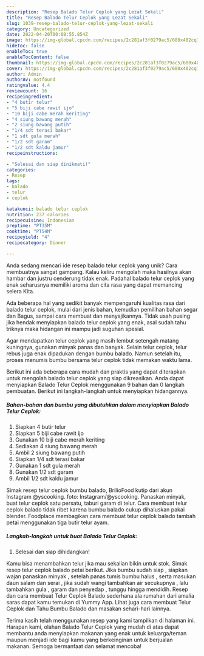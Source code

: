 ```yaml
---
description: "Resep Balado Telur Ceplok yang Lezat Sekali"
title: "Resep Balado Telur Ceplok yang Lezat Sekali"
slug: 1039-resep-balado-telur-ceplok-yang-lezat-sekali
category: Uncategorized
date: 2022-04-20T00:08:55.854Z
image: https://img-global.cpcdn.com/recipes/2c281af3f0279ac5/680x482cq70/balado-telur-ceplok-foto-resep-utama.jpg
hideToc: false
enableToc: true
enableTocContent: false
thumbnail: https://img-global.cpcdn.com/recipes/2c281af3f0279ac5/680x482cq70/balado-telur-ceplok-foto-resep-utama.jpg
cover: https://img-global.cpcdn.com/recipes/2c281af3f0279ac5/680x482cq70/balado-telur-ceplok-foto-resep-utama.jpg
author: Admin
authorAv: notfound
ratingvalue: 4.4
reviewcount: 16
recipeingredient:
- "4 butir telur"
- "5 biji cabe rawit ijo"
- "10 biji cabe merah keriting"
- "4 siung bawang merah"
- "2 siung bawang putih"
- "1/4 sdt terasi bakar"
- "1 sdt gula merah"
- "1/2 sdt garam"
- "1/2 sdt kaldu jamur"
recipeinstructions:

- "Selesai dan siap dinikmati!"
categories:
- Resep
tags:
- balado
- telur
- ceplok

katakunci: balado telur ceplok 
nutrition: 237 calories
recipecuisine: Indonesian
preptime: "PT35M"
cooktime: "PT54M"
recipeyield: "4"
recipecategory: Dinner

---
```





Anda sedang mencari ide resep balado telur ceplok yang unik? Cara membuatnya sangat gampang. Kalau keliru mengolah maka hasilnya akan hambar dan justru cenderung tidak enak. Padahal balado telur ceplok yang enak seharusnya memiliki aroma dan cita rasa yang dapat memancing selera Kita.





Ada beberapa hal yang sedikit banyak mempengaruhi kualitas rasa dari balado telur ceplok, mulai dari jenis bahan, kemudian pemilihan bahan segar dan Bagus, sampai cara membuat dan menyajikannya. Tidak usah pusing jika hendak menyiapkan balado telur ceplok yang enak,      asal sudah tahu triknya maka hidangan ini mampu jadi suguhan spesial.














Agar mendapatkan telur ceplok yang masih lembut setengah matang kuningnya, gunakan minyak panas dan banyak. Selain telur ceplok, telur rebus juga enak dipadukan dengan bumbu balado. Namun setelah itu, proses menumis bumbu bersama telur ceplok tidak memakan waktu lama.






Berikut ini ada beberapa cara mudah dan praktis yang dapat diterapkan untuk mengolah balado telur ceplok yang siap dikreasikan. Anda dapat menyiapkan Balado Telur Ceplok menggunakan 9 bahan dan 0 langkah pembuatan. Berikut ini langkah-langkah untuk menyiapkan hidangannya.

<!--inarticleads1-->

##### Bahan-bahan dan bumbu yang dibutuhkan dalam menyiapkan Balado Telur Ceplok:

1. Siapkan 4 butir telur
1. Siapkan 5 biji cabe rawit ijo
1. Gunakan 10 biji cabe merah keriting
1. Sediakan 4 siung bawang merah
1. Ambil 2 siung bawang putih
1. Siapkan 1/4 sdt terasi bakar
1. Gunakan 1 sdt gula merah
1. Gunakan 1/2 sdt garam
1. Ambil 1/2 sdt kaldu jamur


Simak resep telur ceplok bumbu balado, BrilioFood kutip dari akun Instagram @yscooking. foto: Instagram/@yscooking. Panaskan minyak, buat telur ceplok satu persatu, taburi garam di telur. Cara membuat telur ceplok balado tidak ribet karena bumbu balado cukup dihaluskan pakai blender. Foodplace membagikan cara membuat telur ceplok balado tambah petai menggunakan tiga butir telur ayam. 

<!--inarticleads2-->

##### Langkah-langkah untuk buat Balado Telur Ceplok:


1. Selesai dan siap dihidangkan!

Kamu bisa menambahkan telur jika mau sekalian bikin untuk stok. Simak resep telur ceplok balado petai berikut. Jika bumbu sudah siap , siapkan wajan panaskan minyak , setelah panas tumis bumbu halus , serta masukan daun salam dan serai , jika sudah wangi tambahkan air secukupnya , lalu tambahkan gula , garam dan penyedap , tunggu hingga mendidih. Resep dan cara membuat Telur Ceplok Balado sederhana ala rumahan dari amalia saras dapat kamu temukan di Yummy App. Lihat juga cara membuat Telur Ceplok dan Tahu Bumbu Balado dan masakan sehari-hari lainnya. 

Terima kasih telah menggunakan resep yang kami tampilkan di halaman ini. Harapan kami, olahan Balado Telur Ceplok yang mudah di atas dapat membantu anda menyiapkan makanan yang enak untuk keluarga/teman maupun menjadi ide bagi kamu yang berkeinginan untuk berjualan makanan. Semoga bermanfaat dan selamat mencoba!
